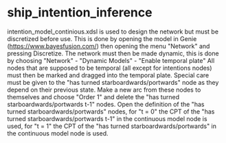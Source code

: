 # ship_intention_inference

intention_model_continious.xdsl is used to design the network but must be discretized before use. 
This is done by opening the model in Genie (https://www.bayesfusion.com/) then opening the menu "Network" and pressing Discretize. 
The network must then be made dynamic, this is done by choosing "Network" - "Dynamic Models" - "Enable temporal plate"
All nodes that are supposed to be temporal (all except for intentions nodes) must then be marked and dragged into the temporal plate. 
Special care must be given to the "has turned starboardwards/portwards" node as they depend on their previous state. 
Make a new arc from these nodes to themselves and choose "Order 1" and delete the "has turned starboardwards/portwards t-1" nodes. Open the definition of the "has turned starboardwards/portwards" nodes, for "t = 0" the CPT of the "has turned starboardwards/portwards t-1" in the continuous model node is used, for "t = 1" the CPT of the "has turned starboardwards/portwards" in the continuous model node is used.